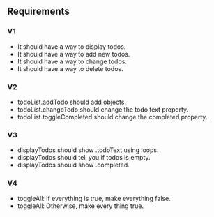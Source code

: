 ## Requirements 

### V1
- It should have a way to display todos.
- It should have a way to add new todos.
- It should have a way to change todos.
- It should have a way to delete todos.


### V2
- todoList.addTodo should add objects.
- todoList.changeTodo should change the todo text property.
- todoList.toggleCompleted should change the completed property.


### V3
- displayTodos should show .todoText using loops.
- displayTodos should tell you if todos is empty.
- displayTodos should show .completed.


### V4
- toggleAll: if everything is true, make everything false.
- toggleAll: Otherwise, make every thing true.
